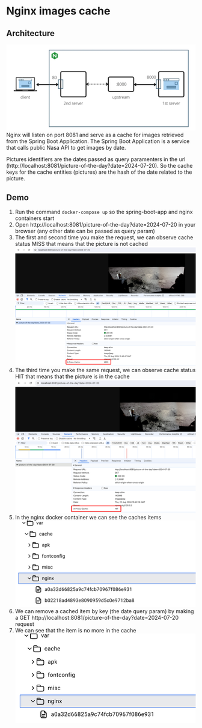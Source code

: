 # Nginx images cache

## Architecture
![img_0.png](images/img_0.png)
Nginx will listen on port 8081 and serve as a cache for images retrieved from the Spring Boot Application.
The Spring Boot Application is a service that calls public Nasa API to get images by date.

Pictures identifiers are the dates passed as query paramenters in the url (http://localhost:8081/picture-of-the-day?date=2024-07-20). 
So the cache keys for the cache entities (pictures) are the hash of the date related to the picture.

## Demo
1. Run the command `docker-compose up` so the spring-boot-app and nginx containers start
2. Open http://localhost:8081/picture-of-the-day?date=2024-07-20 in your browser (any other date can be passed as query param)
3. The first and second time you make the request, we can observe cache status MISS that means that the picture is not cached
![img.png](images/img.png)
4. The third time you make the same request, we can observe cache status HIT that means that the picture is in the cache
![img_1.png](images/img_1.png)
5. In the nginx docker container we can see the caches items
![img_2.png](images/img_2.png)
6. We can remove a cached item by key (the date query param) by making a GET http://localhost:8081/picture-of-the-day?date=2024-07-20 request
7. We can see that the item is no more in the cache
![img_3.png](images/img_3.png)